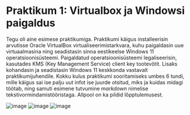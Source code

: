 # Praktikum 1: Virtualbox ja Windowsi paigaldus


Tegu oli aine esimese praktikumiga. Praktikumi käigus installeerisin arvutisse Oracle VirtualBox virtualiseerimistarkvara, kuhu paigaldasin uue virtuaalmasina ning seadistasin sinna eestikeelse Windows 11 operatsioonisüsteemi. Paigaldatud operatsioonisüsteemi legaliseerisin, kasutades KMS (Key Management Service) client key tootevõtit. Lisaks kohandasin ja seadistasin Windows 11 keskkonda vastavalt praktikumijuhendile. Kokku kulus praktikumi sooritamiseks umbes 6 tundi, mille käigus sai ise palju uut infot ise juurde otsitud, miks ja kuidas midagi töötab, ning samuti esimene tutvumine _markdown_ nimelise tekstivormindamistööristaga. Allpool on ka pildid lõpptulemusest.
















![image](https://github.com/user-attachments/assets/742efea2-4f98-4240-b860-a77384fd451a)
![image](https://github.com/user-attachments/assets/53dc1a67-7d8e-4cbf-8c75-fb3bb8e228e7)
![image](https://github.com/user-attachments/assets/0b862f32-ffa2-4af4-8a25-f4e181866043)
